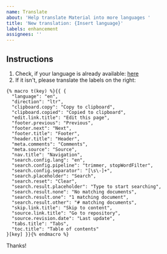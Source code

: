 ```yaml
---
name: Translate
about: 'Help translate Material into more languages '
title: 'New translation: {Insert language}'
labels: enhancement
assignees: ''
---
```


## Instructions

1. Check, if your language is already available: [here](http://bit.ly/2DCzaL0)
2. If it isn't, please translate the labels on the right:

``` jinja
{% macro t(key) %}{{ {
  "language": "en",
  "direction": "ltr",
  "clipboard.copy": "Copy to clipboard",
  "clipboard.copied": "Copied to clipboard",
  "edit.link.title": "Edit this page",
  "footer.previous": "Previous",
  "footer.next": "Next",
  "footer.title": "Footer",
  "header.title": "Header",
  "meta.comments": "Comments",
  "meta.source": "Source",
  "nav.title": "Navigation",
  "search.config.lang": "en",
  "search.config.pipeline": "trimmer, stopWordFilter",
  "search.config.separator": "[\s\-]+",
  "search.placeholder": "Search",
  "search.reset": "Clear",
  "search.result.placeholder": "Type to start searching",
  "search.result.none": "No matching documents",
  "search.result.one": "1 matching document",
  "search.result.other": "# matching documents",
  "skip.link.title": "Skip to content",
  "source.link.title": "Go to repository",
  "source.revision.date": "Last update",
  "tabs.title": "Tabs",
  "toc.title": "Table of contents"
}[key] }}{% endmacro %}
```

Thanks!
